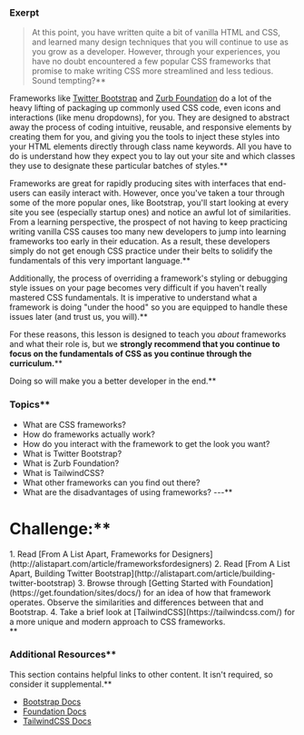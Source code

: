 ### Exerpt
>At this point, you have written quite a bit of vanilla HTML and CSS, and learned many design techniques that you will continue to use as you grow as a developer. However, through your experiences, you have no doubt encountered a few popular CSS frameworks that promise to make writing CSS more streamlined and less tedious. Sound tempting?**


Frameworks like [Twitter Bootstrap](http://getbootstrap.com) and [Zurb Foundation](http://foundation.zurb.com) do a lot of the heavy lifting of packaging up commonly used CSS code, even icons and interactions (like menu dropdowns), for you. They are designed to abstract away the process of coding intuitive, reusable, and responsive elements by creating them for you, and giving you the tools to inject these styles into your HTML elements directly through class name keywords. All you have to do is understand how they expect you to lay out your site and which classes they use to designate these particular batches of styles.**


Frameworks are great for rapidly producing sites with interfaces that end-users can easily interact with. However, once you've taken a tour through some of the more popular ones, like Bootstrap, you'll start looking at every site you see (especially startup ones) and notice an awful lot of similarities. From a learning perspective, the prospect of not having to keep practicing writing vanilla CSS causes too many new developers to jump into learning frameworks too early in their education. As a result, these developers simply do not get enough CSS practice under their belts to solidify the fundamentals of this very important language.**


Additionally, the process of overriding a framework's styling or debugging style issues on your page becomes very difficult if you haven't really mastered CSS fundamentals. It is imperative to understand what a framework is doing "under the hood" so you are equipped to handle these issues later (and trust us, you will).**


For these reasons, this lesson is designed to teach you _about_ frameworks and what their role is, but we **strongly recommend that you continue to focus on the fundamentals of CSS as you continue through the curriculum.****


Doing so will make you a better developer in the end.**


###  Topics**


- What are CSS frameworks?
- How do frameworks actually work?
- How do you interact with the framework to get the look you want?
- What is Twitter Bootstrap?
- What is Zurb Foundation?
- What is TailwindCSS?
- What other frameworks can you find out there?
- What are the disadvantages of using frameworks?
---**


# Challenge:**


<div class="lesson-content__panel" markdown="1">
1. Read [From A List Apart, Frameworks for Designers](http://alistapart.com/article/frameworksfordesigners)
2. Read [From A List Apart, Building Twitter Bootstrap](http://alistapart.com/article/building-twitter-bootstrap)
3. Browse through [Getting Started with Foundation](https://get.foundation/sites/docs/) for an idea of how that framework operates.  Observe the similarities and differences between that and Bootstrap.
4. Take a brief look at [TailwindCSS](https://tailwindcss.com/) for a more unique and modern approach to CSS frameworks.
</div>**


### Additional Resources**


This section contains helpful links to other content. It isn't required, so consider it supplemental.**


- [Bootstrap Docs](http://getbootstrap.com/)
- [Foundation Docs](http://foundation.zurb.com/)
- [TailwindCSS Docs](https://tailwindcss.com/)
